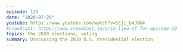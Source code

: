 ```yaml
---
episode: 125
date: "2020-07-29"
youtube: https://www.youtube.com/watch?v=SEji_b4J9G4
#crowdcast: https://www.crowdcast.io/e/in-lieu-of-fun-episode-19
topics: the 2020 elections, voting
summary: Discussing the 2020 U.S. Presidential election
---
```

